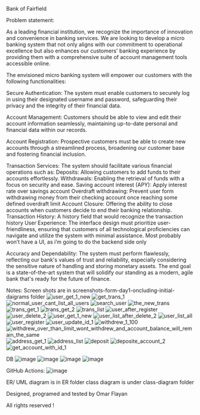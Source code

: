 Bank of Fairfield

Problem statement:

As a leading financial institution, we recognize the importance of innovation and convenience in banking services. We are looking to develop a micro banking system that not only aligns with our commitment to operational excellence but also enhances our customers' banking experience by providing them with a comprehensive suite of account management tools accessible online.

The envisioned micro banking system will empower our customers with the following functionalities:

Secure Authentication: The system must enable customers to securely log in using their designated username and password, safeguarding their privacy and the integrity of their financial data.

Account Management: Customers should be able to view and edit their account information seamlessly, maintaining up-to-date personal and financial data within our records.

Account Registration: Prospective customers must be able to create new accounts through a streamlined process, broadening our customer base and fostering financial inclusion.

Transaction Services: The system should facilitate various financial operations such as:
Deposits: Allowing customers to add funds to their accounts effortlessly.
Withdrawals: Enabling the retrieval of funds with a focus on security and ease.
Saving account interest (APY): Apply interest rate over savings account
Overdraft withdrawing: Prevent user form withdrawing money from their checking account once reaching some defined overdraft limit
Account Closure: Offering the ability to close accounts when customers decide to end their banking relationship.
Transaction History: A history field that would recognize the transaction history
User Experience: The interface design must prioritize user-friendliness, ensuring that customers of all technological proficiencies can navigate and utilize the system with minimal assistance.
Most probably won’t have a UI, as i’m going to do the backend side only

Accuracy and Dependability: The system must perform flawlessly, reflecting our bank's values of trust and reliability, especially considering the sensitive nature of handling and storing monetary assets.
The end goal is a state-of-the-art system that will solidify our standing as a modern, agile bank that's ready for the future of finance.

Notes:
Screen shots are in screenshots-form-day1-oncluding-initial-daigrams folder
![user_get_1_new](https://github.com/omarfln/CS489_project_latest/assets/135066051/0d87c59a-f29a-4905-a368-01e78d959597)
![get_trans_1](https://github.com/omarfln/CS489_project_latest/assets/135066051/1deb483b-8c85-4942-bca2-d607021f40e8)
![normal_user_cant_list_all_users](https://github.com/omarfln/CS489_project_latest/assets/135066051/2c10eaa1-b0b2-46aa-bc8d-94d5d1a373ea)
![search_user](https://github.com/omarfln/CS489_project_latest/assets/135066051/5f8f4fe2-d38d-4134-b6c9-66658330b713)
![the_new_trans](https://github.com/omarfln/CS489_project_latest/assets/135066051/6b1556e9-c2d8-4859-8b92-e8e2297124bd)
![trans_get_1](https://github.com/omarfln/CS489_project_latest/assets/135066051/c2fb59fd-eb7b-4a81-b2b0-527d389c38b9)
![trans_get_2](https://github.com/omarfln/CS489_project_latest/assets/135066051/b1396cec-a678-4a50-a019-0fd1bf4dd398)
![trans_list](https://github.com/omarfln/CS489_project_latest/assets/135066051/da07ec0a-46c9-4f22-91a6-eab88140fb02)
![user_after_register](https://github.com/omarfln/CS489_project_latest/assets/135066051/9c92088e-9027-4d60-9c42-18e9ee59457c)
![user_delete_2](https://github.com/omarfln/CS489_project_latest/assets/135066051/11c97ceb-6fc8-45ac-8cf2-c2f99f703f2d)
![user_get_1_new](https://github.com/omarfln/CS489_project_latest/assets/135066051/992c9a48-2b51-461c-ba7e-4ff4672a422e)
![user_list_after_delete_2](https://github.com/omarfln/CS489_project_latest/assets/135066051/507cbc54-83ed-48d5-8fe3-6750b068e103)
![user_list_all](https://github.com/omarfln/CS489_project_latest/assets/135066051/1ab072c2-969b-4be1-99d3-f93285e0e913)
![user_register](https://github.com/omarfln/CS489_project_latest/assets/135066051/b76286f8-cc24-4111-aba5-a4f0cdb99fc7)
![user_update_id_1](https://github.com/omarfln/CS489_project_latest/assets/135066051/748b24e6-dba4-4305-a240-a119c2e00968)
![withdrew_1_100](https://github.com/omarfln/CS489_project_latest/assets/135066051/7bc5d87b-33f4-4be5-8d47-47ef0ae14f24)
![withdrew_over_than_limit_wont_withdrew_and_account_balance_will_remain_the_same](https://github.com/omarfln/CS489_project_latest/assets/135066051/945b5122-0572-46b8-a4ae-7fd39dc794f0)
![address_get_1](https://github.com/omarfln/CS489_project_latest/assets/135066051/606bd234-0c3f-4687-b3bd-5abe4e58f192)
![address_list](https://github.com/omarfln/CS489_project_latest/assets/135066051/02825b1d-cd4c-413f-a2a7-d977d53d4b81)
![deposit](https://github.com/omarfln/CS489_project_latest/assets/135066051/0a82822f-95ce-474a-922d-3e8dc8e5346c)
![deposite_account_2](https://github.com/omarfln/CS489_project_latest/assets/135066051/04fec39d-fac0-4a9c-adca-e55aa00a33bf)
![get_account_with_id_1](https://github.com/omarfln/CS489_project_latest/assets/135066051/91a0c8aa-015e-46a6-81d5-ff589a314b71)

DB
![image](https://github.com/omarfln/CS489_project_latest/assets/135066051/a670cca1-773e-4f0f-9f57-e9f4007f12d3)
![image](https://github.com/omarfln/CS489_project_latest/assets/135066051/353be538-c68c-4c3f-aadf-0d7787d53fe3)
![image](https://github.com/omarfln/CS489_project_latest/assets/135066051/76430879-f1fb-49a2-ad42-8e5a98eddd7a)
![image](https://github.com/omarfln/CS489_project_latest/assets/135066051/a0fc7564-71c9-481b-b153-83c0c21dadcd)


GitHub Actions:
![image](https://github.com/omarfln/CS489_project_latest/assets/135066051/7b411bb1-2e93-41e4-b678-ba7126db05e4)







ER/ UML diagram is in ER folder
class diagram is under class-diagram folder

Designed, programed and tested by Omar Flayan

All rights reserved !
